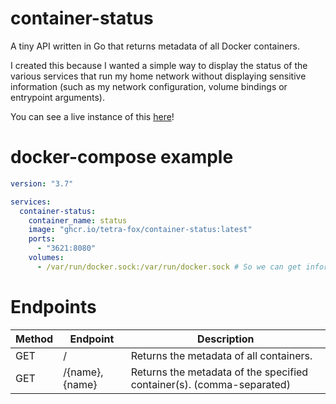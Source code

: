 # container-status

A tiny API written in Go that returns metadata of all Docker containers.

I created this because I wanted a simple way to display the status of the various services that run my home network without displaying sensitive information (such as my network configuration, volume bindings or entrypoint arguments).

You can see a live instance of this [here](https://home.tetra.cool/status)!

# docker-compose example

```yaml
version: "3.7"

services:
  container-status:
    container_name: status
    image: "ghcr.io/tetra-fox/container-status:latest"
    ports:
      - "3621:8080"
    volumes:
      - /var/run/docker.sock:/var/run/docker.sock # So we can get information from Docker!
```

# Endpoints

| Method | Endpoint       | Description                                                           |
| ------ | -------------- | --------------------------------------------------------------------- |
| GET    | /              | Returns the metadata of all containers.                               |
| GET    | /{name},{name} | Returns the metadata of the specified container(s). (comma-separated) |
